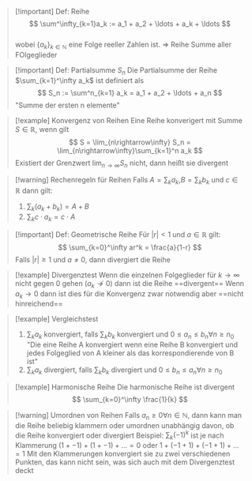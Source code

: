 >[!important] Def: Reihe
>$$    
>\sum^\infty_{k=1}a_k := a_1 + a_2 + \ldots + a_k + \ldots    
>$$    
>wobei $\{a_k\}_{k\in\mathbb N}$ eine Folge reeller Zahlen ist. => Reihe Summe aller FOlgeglieder    

> [!important] Def: Partialsumme $S_n$
> Die Partialsumme der Reihe $\sum_{k=1}^\infty a_k$ ist definiert als
> $$
> S_n := \sum^n_{k=1} a_k = a_1 + a_2 + \ldots + a_n
> $$
> "Summe der ersten n elemente"

> [!example] Konvergenz von Reihen
> Eine Reihe konverigert mit Summe $S\in\mathbb R$, wenn gilt
> $$
> S = \lim_{n\rightarrow\infty} S_n = \lim_{n\rightarrow\infty}\sum_{k=1}^n a_k
> $$
> Existiert der Grenzwert $\lim_{n\rightarrow\infty} S_n$ nicht, dann heißt sie divergent

> [!warning] Rechenregeln für Reihen
> Falls $A=\sum_k a_k$,$B=\sum_k b_k$ und $c \in\mathbb R$ dann gilt:
> 1. $\sum_k(a_k+b_k)=A+B$
> 2. $\sum_k c\cdot a_k=c\cdot A$

> [!important] Def: Geometrische Reihe
> Für $|r|<1$ und $a\in\mathbb R$ gilt:
> $$
> \sum_{k=0}^\infty ar^k = \frac{a}{1-r}
> $$
> Falls $|r|\geq1$ und $a\neq 0$, dann divergiert die Reihe



> [!example] Divergenztest
> Wenn die einzelnen Folgeglieder für $k\rightarrow \infty$ nicht gegen 0 gehen ($a_k\nrightarrow 0$) dann ist die Reihe ==divergent==
> Wenn $a_k \rightarrow 0$ dann ist dies für die Konvergenz zwar notwendig aber ==nicht hinreichend==



> [!example] Vergleichstest
> 1. $\sum_k a_k$ konvergiert, falls $\sum_k b_k$ konvergiert und $0 \leq a_n \leq b_n \forall n \geq n_0$
> "Die eine Reihe A konvergiert wenn eine Reihe B konvergiert und jedes Folgeglied von A kleiner als das korrespondierende von B ist"
> 2.  $\sum_k a_k$ divergiert, falls $\sum_k b_k$ divergiert und $0  \leq b_n \leq a_n \forall n \geq n_0$


> [!example] Harmonische Reihe
> Die harmonische Reihe ist divergent
> $$
> \sum_{k=0}^\infty \frac{1}{k}
> $$

> [!warning] Umordnen von Reihen
> Falls $a_n \geq 0 \forall n \in\mathbb N$, dann kann man die Reihe beliebig klammern oder umordnen unabhängig davon, ob die Reihe konvergiert oder divergiert
> Beispiel:
> $\sum_k (-1)^k$ ist je nach Klammerung 
> $(1+-1) + (1+-1) + \ldots = 0$ oder
> $1 +(-1 + 1) + (-1 +1) + \ldots = 1$
> Mit den Klammerungen konvergiert sie zu zwei verschiedenen Punkten, das kann nicht sein, was sich auch mit dem Divergenztest deckt

